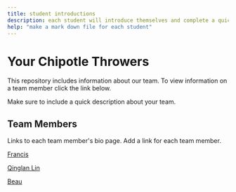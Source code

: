 ```yaml
---
title: student introductions
description: each student will introduce themselves and complete a quick bio
help: "make a mark down file for each student"
---
```


# Your Chipotle Throwers

This repository includes information about our team. To view information on a team member click the link below.

Make sure to include a quick description about your team.

## Team Members


Links to each team member's bio page. Add a link for each team member.

[Francis](/Francis.md)

[Qinglan Lin](/qinglan.md)

[Beau](/BeauSLM.md)
